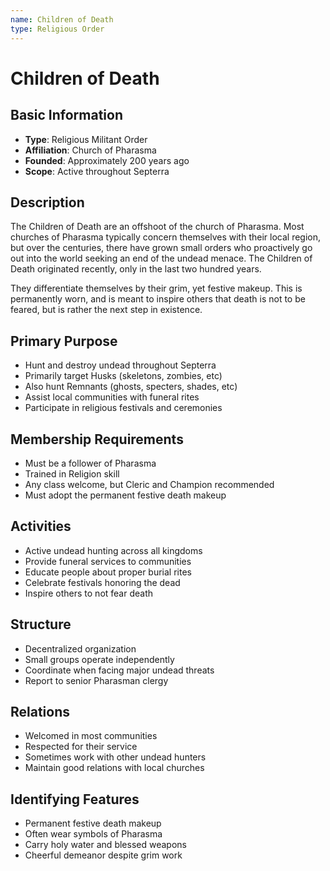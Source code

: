 ```yaml
---
name: Children of Death
type: Religious Order
---
```


# Children of Death

## Basic Information
- **Type**: Religious Militant Order
- **Affiliation**: Church of Pharasma
- **Founded**: Approximately 200 years ago
- **Scope**: Active throughout Septerra

## Description
The Children of Death are an offshoot of the church of Pharasma. Most churches of Pharasma typically concern themselves with their local region, but over the centuries, there have grown small orders who proactively go out into the world seeking an end of the undead menace. The Children of Death originated recently, only in the last two hundred years.

They differentiate themselves by their grim, yet festive makeup. This is permanently worn, and is meant to inspire others that death is not to be feared, but is rather the next step in existence.

## Primary Purpose
- Hunt and destroy undead throughout Septerra
- Primarily target Husks (skeletons, zombies, etc)
- Also hunt Remnants (ghosts, specters, shades, etc)
- Assist local communities with funeral rites
- Participate in religious festivals and ceremonies

## Membership Requirements
- Must be a follower of Pharasma
- Trained in Religion skill
- Any class welcome, but Cleric and Champion recommended
- Must adopt the permanent festive death makeup

## Activities
- Active undead hunting across all kingdoms
- Provide funeral services to communities
- Educate people about proper burial rites
- Celebrate festivals honoring the dead
- Inspire others to not fear death

## Structure
- Decentralized organization
- Small groups operate independently
- Coordinate when facing major undead threats
- Report to senior Pharasman clergy

## Relations
- Welcomed in most communities
- Respected for their service
- Sometimes work with other undead hunters
- Maintain good relations with local churches

## Identifying Features
- Permanent festive death makeup
- Often wear symbols of Pharasma
- Carry holy water and blessed weapons
- Cheerful demeanor despite grim work